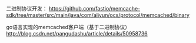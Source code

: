 二进制协议开发：
https://github.com/fastio/memcache-sdk/tree/master/src/main/java/com/aliyun/ocs/protocol/memcached/binary

go语言实现的memcached客户端（基于二进制协议）
http://blog.csdn.net/pangudashu/article/details/50958736

